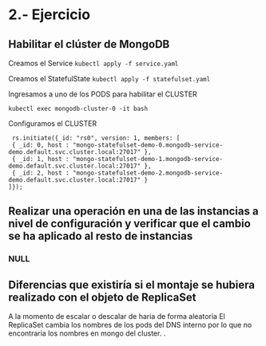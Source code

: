 # 2.- Ejercicio

## Habilitar el clúster de MongoDB
Creamos el Service
``` kubectl apply -f service.yaml ```


Creamos el StatefulState
``` kubectl apply -f statefulset.yaml ```


Ingresamos a uno de los PODS para habilitar el CLUSTER

``` kubectl exec mongodb-cluster-0 -it bash ```

Configuramos el CLUSTER
~~~
 rs.initiate({_id: "rs0", version: 1, members: [ 
 { _id: 0, host : "mongo-statefulset-demo-0.mongodb-service-demo.default.svc.cluster.local:27017" }, 
 { _id: 1, host : "mongo-statefulset-demo-1.mongodb-service-demo.default.svc.cluster.local:27017" }, 
 { _id: 2, host : "mongo-statefulset-demo-2.mongodb-service-demo.default.svc.cluster.local:27017" } 
]}); 
~~~

## Realizar una operación en una de las instancias a nivel de configuración y verificar que el cambio se ha aplicado al resto de instancias

### NULL

## Diferencias que existiría si el montaje se hubiera realizado con el objeto de ReplicaSet

A la momento de escalar o descalar de haria de forma aleatoria
El ReplicaSet cambia los nombres de los pods del DNS interno por lo que  no encontraria los nombres  en mongo del cluster. .